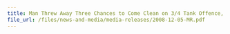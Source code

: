```yaml
---
title: Man Threw Away Three Chances to Come Clean on 3/4 Tank Offence, Fine $500 and Jail Two Weeks
file_url: /files/news-and-media/media-releases/2008-12-05-MR.pdf
---
```

